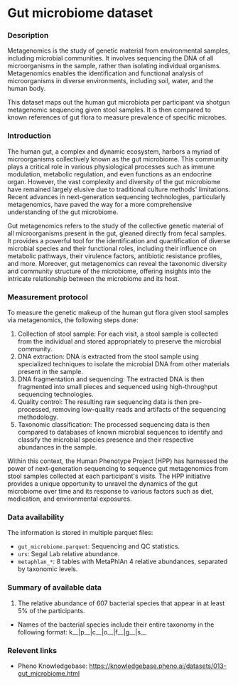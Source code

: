 # Gut microbiome dataset  

### Description 
<!-- just for gut microbiome: shortened from the original introduction in the data doc -->
Metagenomics is the study of genetic material from environmental samples, including microbial communities. It involves sequencing the DNA of all microorganisms in the sample, rather than isolating individual organisms. Metagenomics enables the identification and functional analysis of microorganisms in diverse environments, including soil, water, and the human body.

This dataset maps out the human gut microbiota per participant via shotgun metagenomic sequencing given stool samples. It is then compared to known references of gut flora to measure prevalence of specific microbes.

### Introduction 
<!-- just for gut microbiome: shortened from the original introduction in the data doc -->
The human gut, a complex and dynamic ecosystem, harbors a myriad of microorganisms collectively known as the gut microbiome. This community plays a critical role in various physiological processes such as immune modulation, metabolic regulation, and even functions as an endocrine organ. However, the vast complexity and diversity of the gut microbiome have remained largely elusive due to traditional culture methods' limitations. Recent advances in next-generation sequencing technologies, particularly metagenomics, have paved the way for a more comprehensive understanding of the gut microbiome.

Gut metagenomics refers to the study of the collective genetic material of all microorganisms present in the gut, gleaned directly from fecal samples. It provides a powerful tool for the identification and quantification of diverse microbial species and their functional roles, including their influence on metabolic pathways, their virulence factors, antibiotic resistance profiles, and more. Moreover, gut metagenomics can reveal the taxonomic diversity and community structure of the microbiome, offering insights into the intricate relationship between the microbiome and its host.

### Measurement protocol 
<!-- long measurment protocol for the data browser -->
To measure the genetic makeup of the human gut flora given stool samples via metagenomics, the following steps done:

1. Collection of stool sample: For each visit, a stool sample is collected from the individual and stored appropriately to preserve the microbial community.
2. DNA extraction: DNA is extracted from the stool sample using specialized techniques to isolate the microbial DNA from other materials present in the sample.
3. DNA fragmentation and sequencing: The extracted DNA is then fragmented into small pieces and sequenced using high-throughput sequencing technologies.
4. Quality control: The resulting raw sequencing data is then pre-processed, removing low-quality reads and artifacts of the sequencing methodology.
5. Taxonomic classification: The processed sequencing data is then compared to databases of known microbial sequences to identify and classify the microbial species presence and their respective abundances in the sample.

Within this context, the Human Phenotype Project (HPP) has harnessed the power of next-generation sequencing to sequence gut metagenomics from stool samples collected at each participant's visits. The HPP initiative provides a unique opportunity to unravel the dynamics of the gut microbiome over time and its response to various factors such as diet, medication, and environmental exposures.

### Data availability 
<!-- for the example notebooks -->
The information is stored in multiple parquet files:
- `gut_microbiome.parquet`: Sequencing and QC statistics.
- `urs`: Segal Lab relative abundance.
- `metaphlan_*`: 8 tables with MetaPhlAn 4 relative abundances, separated by taxonomic levels.

### Summary of available data 
<!-- for the data browser -->
1. The relative abundance of 607 bacterial species that appear in at least 5% of the participants.
* Names of the bacterial species include their entire taxonomy in the following format:
k__<kingdom>|p__<phylum>|c__<class>|o__<order>|f__<family>|g__<genus>|s__<species>

### Relevent links

* Pheno Knowledgebase: https://knowledgebase.pheno.ai/datasets/013-gut_microbiome.html